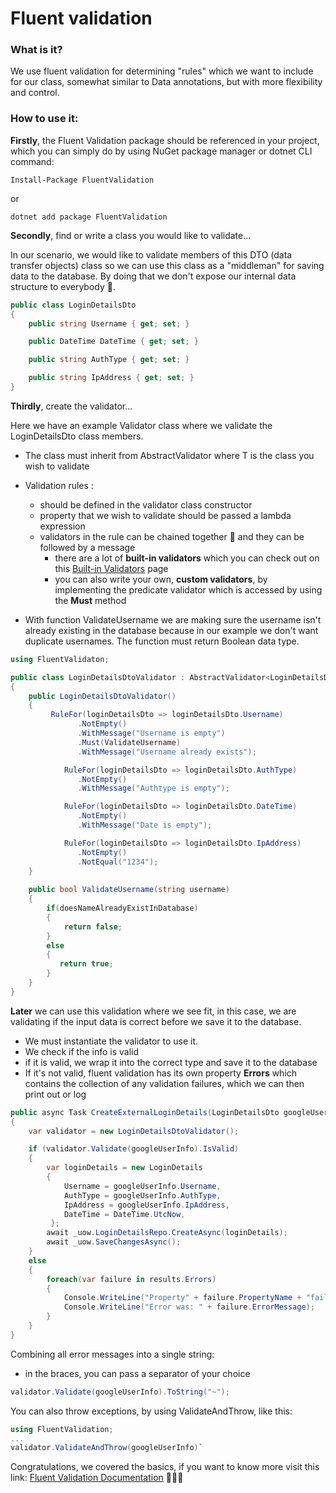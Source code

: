 ﻿# Fluent validation



### What is it?

We use fluent validation for determining "rules" which we want to include for our class, somewhat similar to Data annotations, but with more flexibility and control.



### How to use it:



**Firstly**, the Fluent Validation package should be referenced in your project, which you can simply do by using NuGet package manager or dotnet CLI command: 

`Install-Package FluentValidation`

or

`dotnet add package FluentValidation`



**Secondly**, find or write a class you would like to validate...

In our scenario, we would like to validate members of this DTO (data transfer objects) class so we can use this class as a "middleman" for saving data to the database. By doing that we don't expose our internal data structure to everybody 🙊.

```c#
public class LoginDetailsDto
{
    public string Username { get; set; }

    public DateTime DateTime { get; set; }

    public string AuthType { get; set; }

    public string IpAddress { get; set; }
}
```



**Thirdly**, create the validator...

Here we have an example Validator class where we validate the LoginDetailsDto class members. 

- The class must inherit from AbstractValidator <T> where T is the class you wish to validate
- Validation rules :
  - should be defined in the validator class constructor
  - property that we wish to validate should be passed a lambda expression
  - validators in the rule can be chained together 🔗 and they can be followed by a message
    - there are a lot of **built-in validators** which you can check out on this [Built-in Validators](https://docs.fluentvalidation.net/en/latest/built-in-validators.html) page
    - you can also write your own, **custom validators**, by implementing the predicate validator which is accessed by using the **Must** method

- With function ValidateUsername we are making sure the username isn't already existing in the database because in our example we don't want duplicate usernames. The function must return Boolean data type.

```c#
using FluentValidaton;

public class LoginDetailsDtoValidator : AbstractValidator<LoginDetailsDto>
{
    public LoginDetailsDtoValidator()
    {
         RuleFor(loginDetailsDto => loginDetailsDto.Username)
               .NotEmpty()
               .WithMessage("Username is empty")
               .Must(ValidateUsername)
               .WithMessage("Username already exists");

            RuleFor(loginDetailsDto => loginDetailsDto.AuthType)
               .NotEmpty()
               .WithMessage("Authtype is empty");

            RuleFor(loginDetailsDto => loginDetailsDto.DateTime)
               .NotEmpty()
               .WithMessage("Date is empty");

            RuleFor(loginDetailsDto => loginDetailsDto.IpAddress)
               .NotEmpty()
               .NotEqual("1234");
    }
    
    public bool ValidateUsername(string username)
    {
        if(doesNameAlreadyExistInDatabase)
        {
            return false;
        }
        else
        {
           return true; 
        }
    }
}
```



**Later** we can use this validation where we see fit, in this case, we are validating if the input data is correct before we save it to the database. 

- We must instantiate the validator to use it.
- We check if the info is valid
- if it is valid, we wrap it into the correct type and save it to the database
- If it's not valid, fluent validation has its own property **Errors** which contains the collection of any validation failures, which we can then print out or log

```c#
public async Task CreateExternalLoginDetails(LoginDetailsDto googleUserInfo)
{
    var validator = new LoginDetailsDtoValidator();

    if (validator.Validate(googleUserInfo).IsValid)
    {
        var loginDetails = new LoginDetails
        {
            Username = googleUserInfo.Username,
            AuthType = googleUserInfo.AuthType,
            IpAddress = googleUserInfo.IpAddress,
            DateTime = DateTime.UtcNow,
         };
        await _uow.LoginDetailsRepo.CreateAsync(loginDetails);
        await _uow.SaveChangesAsync();
    }
    else
    {
        foreach(var failure in results.Errors)
        {
            Console.WriteLine("Property" + failure.PropertyName + "failed validation.");
            Console.WriteLine("Error was: " + failure.ErrorMessage);
        }       
    }
}
```



Combining all error messages into a single string:

- in the braces, you can pass a separator of your choice

```c#
validator.Validate(googleUserInfo).ToString("~");
```



You can also throw exceptions, by using ValidateAndThrow, like this:

```c#
using FluentValidation;
...
validator.ValidateAndThrow(googleUserInfo)`
```



Congratulations, we covered the basics, if you want to know more visit this link: [Fluent Validation Documentation](https://docs.fluentvalidation.net/) 🏋🏿‍♀️